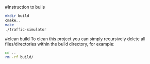 

#Instruction to buils

```bash
mkdir build
cmake..
make
./traffic-simulator
```


#clean build
To clean this project you can simply recursively delete all files/directories within the build directory, for example:

```bash
cd ..
rm -rf build/
```